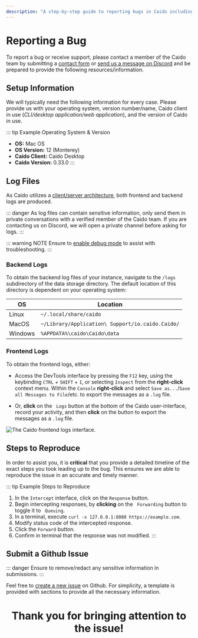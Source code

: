 ```yaml
---
description: "A step-by-step guide to reporting bugs in Caido including log collection, reproduction steps, and GitHub issue submission."
---
```


# Reporting a Bug

To report a bug or receive support, please contact a member of the Caido team by submitting a [contact form](https://caido.io/contact) or [send us a message on Discord](https://links.caido.io/www-discord) and be prepared to provide the following resources/information.

## Setup Information

We will typically need the following information for every case. Please provide us with your operating system, version number/name, Caido client in use (_CLI/desktop application/web application_), and the version of Caido in use.

::: tip Example Operating System & Version

- **OS:** Mac OS
- **OS Version:** 12 (Monterey)
- **Caido Client:** Caido Desktop
- **Caido Version:** 0.33.0
:::

## Log Files

As Caido utilizes a [client/server architecture](/concepts/essentials/instances.md), both frontend and backend logs are produced.

::: danger
As log files can contain sensitive information, only send them in private conversations with a verified member of the Caido team. If you are contacting us on Discord, we will open a private channel before asking for logs.
:::

::: warning NOTE
Ensure to [enable debug mode](/troubleshooting/debugging.md) to assist with troubleshooting.
:::

### Backend Logs

To obtain the backend log files of your instance, navigate to the `/logs` subdirectory of the data storage directory. The default location of this directory is dependent on your operating system:

| OS      | Location                                         |
| ------- | ------------------------------------------------ |
| Linux   | `~/.local/share/caido`                           |
| MacOS   | `~/Library/Application\ Support/io.caido.Caido/` |
| Windows | `%APPDATA%\caido\Caido\data`                     |

### Frontend Logs

To obtain the frontend logs, either:

- Access the DevTools interface by pressing the `F12` key, using the keybinding `CTRL` + `SHIFT` + `I`, or selecting `Inspect` from the **right-click** context menu. Within the `Console` **right-click** and select `Save as...`/`Save all Messages to File`/etc. to export the messages as a `.log` file.

- Or, **click** on the <code><Icon icon="fas fa-file-lines" /> Logs</code> button at the bottom of the Caido user-interface, record your activity, and then **click** on the <code><Icon icon="fas fa-download" /></code> button to export the messages as a `.log` file.

<img alt="The Caido frontend logs interface." src="/_images/frontend_logs.png" center/>

## Steps to Reproduce

In order to assist you, it is **critical** that you provide a detailed timeline of the exact steps you took leading up to the bug. This ensures we are able to reproduce the issue in an accurate and timely manner.

::: tip Example Steps to Reproduce

1. In the `Intercept` interface, click on the `Response` button.
2. Begin intercepting responses, by **clicking** on the <code><Icon icon="fas fa-angles-right" /> Forwarding</code> button to toggle it to <code><Icon icon="fas fa-pause" /> Queuing</code>.
3. In a terminal, execute `curl -x 127.0.0.1:8080 https://example.com`.
4. Modify status code of the intercepted response.
5. Click the `Forward` button.
6. Confirm in terminal that the response was not modified.
:::

## Submit a Github Issue

::: danger
Ensure to remove/redact any sensitive information in submissions.
:::

Feel free to [create a new issue](https://github.com/caido/caido/issues/new?assignees=&labels=&projects=&template=bug.md&title=) on Github. For simplicity, a template is provided with sections to provide all the necessary information.

<center>
  <h1>Thank you for bringing attention to the issue!</h1>
</center>
